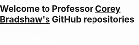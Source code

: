# Welcome to Professor [Corey Bradshaw's](http://GlobalEcologyFlinders.com/people/#CJAB) GitHub repositories
<br>

<!DOCTYPE html>
<html>
  <head>
    <meta charset="utf-8" />
    <title>Redirecting to github.com/cjabradshaw/</title>
    <meta http-equiv="refresh" content="0; URL=https://github.com/cjabradshaw">
    <link href="https://github.com/cjabradshaw" rel="me">
    <link href="https://mastodon.world/@conservbytes" rel="me">
  </head>
  <body style="margin: 0; padding: 0">
    <a
      href="https://github.com/cjabradshaw"
      style="
        display: block;
        height: 100vh;
        width: 100vw;
        margin: 0;
        padding: 0;
        color: white;
      "
    >
      github.com/cjabradshaw
    </a>
  </body>
</html>

[<img src="F_V_CMYK.png" alt="Flinders University" width="100" align="right" />](http://www.flinders.edu.au)
[<img src="GEL Logo Kaurna transparent.png" alt="Global Ecology Laboratory" width="100" align="right" />](http://GlobalEcologyFlinders.com)
This page is a synopsis of the main [Github](https://github.com/cjabradshaw/) repositories, their applications, examples, and links I've created. I've grouped them by theme, with a brief topic summary for each entry. More detailed descriptions are available in the repositories themselves.


Need help? Don't hesitate to contact me [here](mailto:corey.bradshaw@flinders.edu.au).

<br>

## Code by topic

### _Animal Population Dynamics_ <img src="Amatrix.png" width="200" align="right" />
- <em>[LeslieMatrixShiny](https://cjabradshaw.shinyapps.io/LeslieMatrixShiny/)</em>: R Shiny app to project an age-classified population stochastically
- [stochastic models for predicting feral cat eradication and costs on large islands](https://github.com/cjabradshaw/FeralCatEradication)
- [effect of different culling regimes on feral pig populations on Kangaroo Island](https://github.com/cjabradshaw/KIpigCull)
- [stochastic demographic models for Sahul megafauna species](https://github.com/cjabradshaw/MegafaunaSusceptibility) (see also individual models for some extant species included for comparison): [red kangaroo population model](https://github.com/cjabradshaw/KangarooPopModel), [short-beaked echidna population model](https://github.com/cjabradshaw/EchidnaPopModel), [emu population model](https://github.com/cjabradshaw/EmuPopModel), [spotted-tail quoll population model](https://github.com/cjabradshaw/SpottedTailQuollModel), [common wombat population model](https://github.com/cjabradshaw/WombatPopModel), [brush turkey population model](https://github.com/cjabradshaw/BrushTurkeyPopModel)
- [spatio-temporal models of megafauna extirpation in Sahul](https://github.com/cjabradshaw/SEOZ_megafauna_extirpation)
- [whaler shark (_Carcharhinus brachyurus_) sustainable harvest model](https://github.com/cjabradshaw/WhalerSharkModel)
- [ecological-economic models of sustainable harvest for banteng <em>Bos javanicus</em> in northern Australia](https://github.com/cjabradshaw/bantengharvest)
- [range changes in British birds](https://github.com/cjabradshaw/BritishBirdsRangeChange)
- [population model for Tasmanian devils](https://github.com/cjabradshaw/devilpopmodel)
- [offtake effects on banteng (_Bos javanicus_)](https://github.com/cjabradshaw/bantengharvest)
- [density-independent processes decouple component and ensemble density feedbacks](https://github.com/cjabradshaw/DensityFeedbackSims)

### _Invasive Species_ <img src="toad.png" height="70" align="right" />
- [estimating the cost of invasive species to Australia](https://github.com/cjabradshaw/InvasiveSppCostsAustralia)
- <code>InvaCost</code> R Package: [Global Costs of Biological Invasions](https://github.com/cjabradshaw/invacost)
- [correlating life history with status (threatened/invasive) of legumes](https://github.com/cjabradshaw/legumeStatus)
- [offtake effects on banteng (_Bos javanicus_)](https://github.com/cjabradshaw/bantengharvest)

### _Sharks_  <img src="shark.png" width="120" align="right" />
- [deterrent trials for devices used to reduce the incidence of white shark (_Carcharodon carcharias_) attacks](https://github.com/cjabradshaw/whitesharkdeterrents)
- [predicting shark bites in Australia](https://github.com/cjabradshaw/sharkbite)
- [whaler shark (_Carcharhinus brachyurus_) sustainable harvest model](https://github.com/cjabradshaw/WhalerSharkModel)

### _Human Population Dynamics & Movement_ <img src="people transparent.png" width="80" align="right" />
- [cellular-automaton model of human spread across Sahul](https://github.com/cjabradshaw/SahulHumanSpread)
- [age-structured models of ancient humans entering Sahul](https://github.com/cjabradshaw/SahulHuman)
- [matrix projection models for the global human population](https://github.com/cjabradshaw/globalhumanmodel)
- [correlates of human fertility among low- and middle-income nations](https://github.com/cjabradshaw/humanfertility)

### _Environmental Change_ <img src="environment.png" height="70" align="right" />
- [relationships between environmental degradation and socio-economic variables among African nations](https://github.com/cjabradshaw/EnvironRankAfrica)
- [relationship between flooding and deforestation](https://github.com/cjabradshaw/forestsfloods)
- [temporal shifts in intervals between extreme total annual rainfall](https://github.com/cjabradshaw/precipExtremes)

### _Ecological Networks_ <img src="ntwrk.png" height="70" align="right" />
- [global co-extinction projections under climate and land-use changes](https://github.com/cjabradshaw/global_coextinctions)
- [palaeo-ecological networks for estimating trophic cascades of the Naracoorte community](https://github.com/cjabradshaw/Inferring-networks-and-modelling-trophic-cascades)
- [planetary annihilation co-extinctions simulation](https://github.com/cjabradshaw/co-extinctions)

### _Health & Disease_ <img src="disease.png" height="65" align="right" />
- [socio-economic and environmental determinants of child-health outcomes among African nations](https://github.com/cjabradshaw/AfricaChildHealth)
- [estimating effects of temporal distancing to reduce infection risk](https://github.com/cjabradshaw/COVID19distancing)
- [predicting the interaction between diseases for European rabbits to maximise biological control](https://github.com/cjabradshaw/rabbitdisease)
- [population model for Tasmanian devils](https://github.com/cjabradshaw/devilpopmodel)

### _Correlates of Extinction_ <img src="extinct.png" height="65" align="right" />
- [correlating life history with status (threatened/invasive) of legumes](https://github.com/cjabradshaw/legumeStatus)

### _Bibliometrics_  <img src="book black.png" height="90" align="right" />
- [ranking researchers fairly by citation performance (the '_ε_-index')](https://github.com/cjabradshaw/EpsilonIndex); you can also try the web version to calculate the index for your own sample of researchers by visiting [cjabradshaw.shinyapps.io/epsilonIndex](https://cjabradshaw.shinyapps.io/epsilonIndex/)
- fetching and analysing [Altmetric](https://www.altmetric.com/about-altmetrics/what-are-altmetrics/) data for a submitted set of article [digital object identifiers](https://www.doi.org/) (doi) — [cjabradshaw.shinapps.io/AltmetricShiny](https://cjabradshaw.shinyapps.io/AltmetricShiny/) (R Shiny App)
- [ranking journals using multiple citation indices](https://github.com/cjabradshaw/JournalRanks); you can also try the web version to calculate the bootstrapped rank for your own sample of journals by visiting [cjabradshaw.shinyapps.io/JournalRankShiny](https://cjabradshaw.shinyapps.io/JournalRankShiny/)
- [100 papers every ecologist should read](https://github.com/cjabradshaw/HIPE)

### _Amusing_  <img src="smiley.png" height="90" align="right" />
- [probability two people in a group of a specified size share the same birthday](https://github.com/cjabradshaw/SameBirthdayShiny) (R Shiny app)

### _Other_  <img src="altmetric_logo.png" height="65" align="right" />
- [my papers sorted by Altmetric score (only the top-scoring papers included)](https://cjabradshaw.github.io/AltmetricBradshaw/)
- [100 papers every ecologist should read](https://github.com/cjabradshaw/HIPE)
- [gun deaths ~ gun ownership analysis](https://github.com/cjabradshaw/guns)


[<img src="animatedCABAH logo.gif" alt="ARC Centre of Excellence for Australian Biodiversity and Heritage" height="300" align="center" />](http://EpicAustralia.org.au/)

